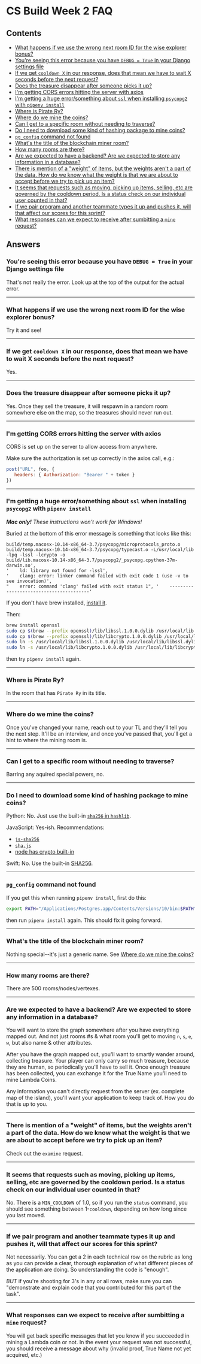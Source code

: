 # CS Build Week 2 FAQ

## Contents

* [What happens if we use the wrong next room ID for the wise explorer bonus?](#q200)
* [You're seeing this error because you have `DEBUG = True` in your Django settings file](#q100)
* [If we get `cooldown X` in our response, does that mean we have to wait X seconds before the next request?](#q300)
* [Does the treasure disappear after someone picks it up?](#q400)
* [I'm getting CORS errors hitting the server with axios](#q500)
* [I'm getting a huge error/something about `ssl` when installing `psycopg2` with `pipenv install`](#q600)
* [Where is Pirate Ry?](#q700)
* [Where do we mine the coins?](#q800)
* [Can I get to a specific room without needing to traverse?](#q900)
* [Do I need to download some kind of hashing package to mine coins?](#q1000)
* [`pg_config` command not found](#q1100)
* [What's the title of the blockchain miner room?](#q1200)
* [How many rooms are there?](#q1300)
* [Are we expected to have a backend? Are we expected to store any information in a database?](#q1400)
* [There is mention of a "weight" of items, but the weights aren't a part of the data. How do we know what the weight is that we are about to accept before we try to pick up an item?](#q1500)
* [It seems that requests such as moving, picking up items, selling, etc are governed by the cooldown period. Is a status check on our individual user counted in that?](#q1600)
* [If we pair program and another teammate types it up and pushes it, will that affect our scores for this sprint?](#q1700)
* [What responses can we expect to receive after sumbitting a `mine` request?](#q1800)


<!--

-->

## Answers

<a name="q100"></a>
### You're seeing this error because you have `DEBUG = True` in your Django settings file

That's not really the error. Look up at the top of the output for the actual error.

---------------------------------------------------------------------------------------

<a name="q200"></a>
### What happens if we use the wrong next room ID for the wise explorer bonus?

Try it and see!

---------------------------------------------------------------------------------------

<a name="q300"></a>
### If we get `cooldown X` in our response, does that mean we have to wait X seconds before the next request?

Yes.

---------------------------------------------------------------------------------------

<a name="q400"></a>
### Does the treasure disappear after someone picks it up?

Yes. Once they sell the treasure, it will respawn in a random room somewhere
else on the map, so the treasures should never run out.

---------------------------------------------------------------------------------------

<a name="q500"></a>
### I'm getting CORS errors hitting the server with axios

CORS is set up on the server to allow access from anywhere.

Make sure the authorization is set up correctly in the axios call, e.g.:

```js
post("URL", foo, {
   headers: { Authorization: "Bearer " + token }
})
```

---------------------------------------------------------------------------------------

<a name="q600"></a>
### I'm getting a huge error/something about `ssl` when installing `psycopg2` with `pipenv install`

_**Mac only!** These instructions won't work for Windows!_

Buried at the bottom of this error message is something that looks like this:

```
build/temp.macosx-10.14-x86_64-3.7/psycopg/microprotocols_proto.o
build/temp.macosx-10.14-x86_64-3.7/psycopg/typecast.o -L/usr/local/lib -lpq -lssl -lcrypto -o
build/lib.macosx-10.14-x86_64-3.7/psycopg2/_psycopg.cpython-37m-darwin.so',
'    ld: library not found for -lssl',
'    clang: error: linker command failed with exit code 1 (use -v to see invocation)',
"    error: command 'clang' failed with exit status 1", '    ----------------------------------------'
```

If you don't have brew installed, [install it](https://brew.sh/).

Then:

```sh
brew install openssl
sudo cp $(brew --prefix openssl)/lib/libssl.1.0.0.dylib /usr/local/lib
sudo cp $(brew --prefix openssl)/lib/libcrypto.1.0.0.dylib /usr/local/lib
sudo ln -s /usr/local/lib/libssl.1.0.0.dylib /usr/local/lib/libssl.dylib
sudo ln -s /usr/local/lib/libcrypto.1.0.0.dylib /usr/local/lib/libcrypto.dylib
```

then try `pipenv install` again.

---------------------------------------------------------------------------------------

<a name="q700"></a>
### Where is Pirate Ry?

In the room that has `Pirate Ry` in its title.

---------------------------------------------------------------------------------------

<a name="q800"></a>
### Where do we mine the coins?

Once you've changed your name, reach out to your TL and they'll tell you the
next step. It'll be an interview, and once you've passed that, you'll get a hint
to where the mining room is.

---------------------------------------------------------------------------------------

<a name="q900"></a>
### Can I get to a specific room without needing to traverse?

Barring any aquired special powers, no.

---------------------------------------------------------------------------------------

<a name="q1000"></a>
### Do I need to download some kind of hashing package to mine coins?

Python: No. Just use the built-in [`sha256` in
`hashlib`](https://docs.python.org/3/library/hashlib.html).

JavaScript: Yes-ish. Recommendations:
* [`js-sha256`](https://www.npmjs.com/package/js-sha256)
* [`sha.js`](https://github.com/crypto-browserify/sha.js/)
* [node has crypto built-in](https://nodejs.org/api/crypto.html#crypto_crypto)

Swift: No. Use the built-in [SHA256](https://developer.apple.com/documentation/cryptokit/sha256).

---------------------------------------------------------------------------------------

<a name="q1100"></a>
### `pg_config` command not found

If you get this when running `pipenv install`, first do this:

```sh
export PATH="/Applications/Postgres.app/Contents/Versions/10/bin:$PATH"
```

then run `pipenv install` again. This should fix it going forward.

---------------------------------------------------------------------------------------

<a name="q1200"></a>
### What's the title of the blockchain miner room?

Nothing special--it's just a generic name. See [Where do we mine the
coins?](#q800)

---------------------------------------------------------------------------------------

<a name="q1300"></a>
### How many rooms are there?

There are 500 rooms/nodes/vertexes.

---------------------------------------------------------------------------------------

<a name="q1400"></a>
### Are we expected to have a backend? Are we expected to store any information in a database?

You will want to store the graph somewhere after you have everything mapped out. And not just rooms #s & what room you'll get to moving `n`, `s`, `e`, `w`, but also name & other attributes.

After you have the graph mapped out, you'll want to smartly wander around, collecting treasure. Your player can only carry so much treasure, because they are human, so periodically  you'll have to sell it. Once enough treasure has been collected, you can exchange it for the True Name you'll need to mine Lambda Coins.

Any information you can't directly request from the server (ex. complete map of the island), you'll want your application to keep track of. How you do that is up to you.

---------------------------------------------------------------------------------------

<a name="q1500"></a>
### There is mention of a "weight" of items, but the weights aren't a part of the data. How do we know what the weight is that we are about to accept before we try to pick up an item?

Check out the `examine` request.

---------------------------------------------------------------------------------------

<a name="q1600"></a>
### It seems that requests such as moving, picking up items, selling, etc are governed by the cooldown period. Is a status check on our individual user counted in that?

No. There is a `MIN_COOLDOWN` of 1.0, so if you run the `status` command, you should see something between 1-`cooldown`, depending on how long since you last moved.

---------------------------------------------------------------------------------------

<a name="q1700"></a>
### If we pair program and another teammate types it up and pushes it, will that affect our scores for this sprint?

Not necessarily. You can get a 2 in each technical row on the rubric as long as you can provide a clear, thorough explanation of what different pieces of the application are doing. So understanding the code is "enough".

_BUT_ if you're shooting for 3's in any or all rows, make sure you can "demonstrate and explain code that you contributed for this part of the task".

---------------------------------------------------------------------------------------

<a name="q1800"></a>
### What responses can we expect to receive after sumbitting a `mine` request?

You will get back specific messages that let you know if you succeeded in mining a Lambda coin or not. In the event your request was not successful, you should receive a message about why (invalid proof, True Name not yet acquired, etc.)
